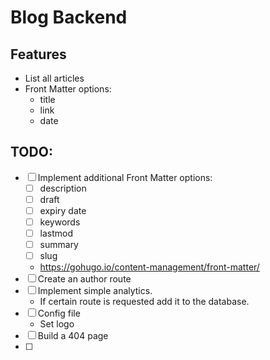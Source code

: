 # Blog Backend

## Features
- List all articles
- Front Matter options:
    - title
    - link
    - date

## TODO:
-[ ] Implement additional Front Matter options:
    - [ ] description
    - [ ] draft
    - [ ] expiry date
    - [ ] keywords
    - [ ] lastmod
    - [ ] summary
    - [ ] slug
    - https://gohugo.io/content-management/front-matter/
-[ ] Create an author route
-[ ] Implement simple analytics. 
    - If certain route is requested add it to the database.
-[ ] Config file
  - Set logo
-[ ] Build a 404 page
-[ ]